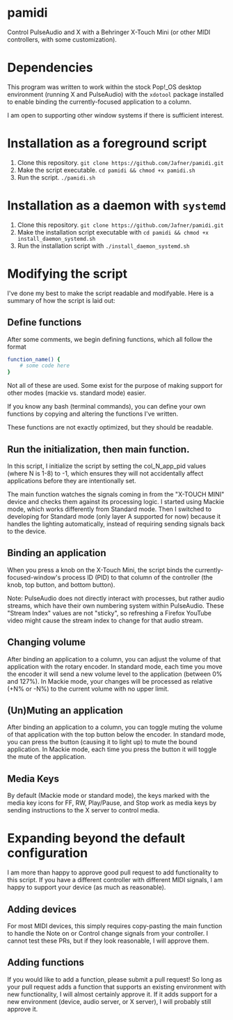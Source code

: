 # pamidi
 Control PulseAudio and X with a Behringer X-Touch Mini (or other MIDI controllers, with some customization).
 
# Dependencies
This program was written to work within the stock Pop!_OS desktop environment (running X and PulseAudio) with the `xdotool` package installed to enable binding the currently-focused application to a column.  
 
I am open to supporting other window systems if there is sufficient interest.

# Installation as a foreground script

1. Clone this repository. `git clone https://github.com/Jafner/pamidi.git`
2. Make the script executable. `cd pamidi && chmod +x pamidi.sh`
3. Run the script. `./pamidi.sh`

# Installation as a daemon with `systemd`
1. Clone this repository. `git clone https://github.com/Jafner/pamidi.git`
2. Make the installation script executable with `cd pamidi && chmod +x install_daemon_systemd.sh`
3. Run the installation script with `./install_daemon_systemd.sh`

# Modifying the script

I've done my best to make the script readable and modifyable. Here is a summary of how the script is laid out:  

## Define functions
After some comments, we begin defining functions, which all follow the format

```bash
function_name() {
	# some code here
}
```

Not all of these are used. Some exist for the purpose of making support for other modes (mackie vs. standard mode) easier. 

If you know any bash (terminal commands), you can define your own functions by copying and altering the functions I've written. 

These functions are not exactly optimized, but they should be readable.

## Run the initialization, then main function.
In this script, I initialize the script by setting the col_N_app_pid values (where N is 1-8) to -1, which ensures they will not accidentally affect applications before they are intentionally set.

The main function watches the signals coming in from the "X-TOUCH MINI" device and checks them against its processing logic. I started using Mackie mode, which works differently from Standard mode. Then I switched to developing for Standard mode (only layer A supported for now) because it handles the lighting automatically, instead of requiring sending signals back to the device. 

## Binding an application
When you press a knob on the X-Touch Mini, the script binds the currently-focused-window's process ID (PID) to that column of the controller (the knob, top button, and bottom button). 

Note: PulseAudio does not directly interact with processes, but rather audio streams, which have their own numbering system within PulseAudio. These "Stream Index" values are not "sticky", so refreshing a Firefox YouTube video might cause the stream index to change for that audio stream.

## Changing volume
After binding an application to a column, you can adjust the volume of that application with the rotary encoder. In standard mode, each time you move the encoder it will send a new volume level to the application (between 0% and 127%). In Mackie mode, your changes will be processed as relative (+N% or -N%) to the current volume with no upper limit.
## (Un)Muting an application
After binding an application to a column, you can toggle muting the volume of that application with the top button below the encoder. In standard mode, you can press the button (causing it to light up) to mute the bound application. In Mackie mode, each time you press the button it will toggle the mute of the application. 

## Media Keys
By default (Mackie mode or standard mode), the keys marked with the media key icons for FF, RW, Play/Pause, and Stop work as media keys by sending instructions to the X server to control media.

# Expanding beyond the default configuration
I am more than happy to approve good pull request to add functionality to this script. If you have a different controller with different MIDI signals, I am happy to support your device (as much as reasonable).

## Adding devices
For most MIDI devices, this simply requires copy-pasting the main function to handle the Note on or Control change signals from your controller. I cannot test these PRs, but if they look reasonable, I will approve them.

## Adding functions
If you would like to add a function, please submit a pull request! So long as your pull request adds a function that supports an existing environment with new functionality, I will almost certainly approve it. 
If it adds support for a new environment (device, audio server, or X server), I will probably still approve it.
